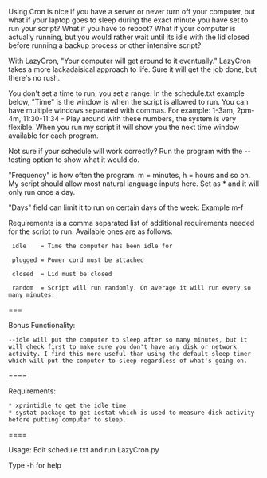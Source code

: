 Using Cron is nice if you have a server or never turn off your computer, but what if your laptop goes to sleep during the exact minute you have set to run your script? What if you have to reboot? What if your computer is actually running, but you would rather wait until its idle with the lid closed before running a backup process or other intensive script?

With LazyCron, "Your computer will get around to it eventually." LazyCron takes a more lackadaisical approach to life. Sure it will get the job done, but there's no rush.

You don't set a time to run, you set a range. In the schedule.txt example below, "Time" is the window is when the script is allowed to run. You can have multiple windows separated with commas. For example: 1-3am, 2pm-4m, 11:30-11:34 - Play around with these numbers, the system is very flexible. When you run my script it will show you the next time window available for each program.

Not sure if your schedule will work correctly?
Run the program with the --testing option to show what it would do.

"Frequency" is how often the program. m = minutes, h = hours and so on. My script should allow most natural language inputs here. Set as * and it will only run once a day.

"Days" field can limit it to run on certain days of the week:
Example m-f

Requirements is a comma separated list of additional requirements needed for the script to run. Available ones are as follows:


     idle    = Time the computer has been idle for

     plugged = Power cord must be attached

     closed  = Lid must be closed

     random  = Script will run randomly. On average it will run every so many minutes.


===

Bonus Functionality:

	--idle will put the computer to sleep after so many minutes, but it will check first to make sure you don't have any disk or network activity. I find this more useful than using the default sleep timer which will put the computer to sleep regardless of what's going on.

====

Requirements:

	* xprintidle to get the idle time
	* systat package to get iostat which is used to measure disk activity before putting computer to sleep.


====


Usage: Edit schedule.txt and run LazyCron.py

Type -h for help
